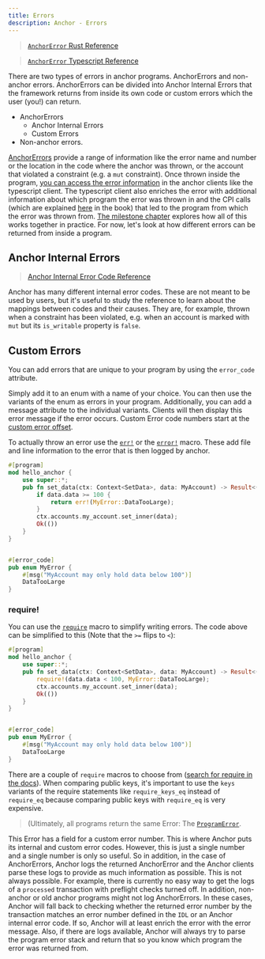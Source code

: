 ```yaml
---
title: Errors
description: Anchor - Errors
---
```


> [`AnchorError` Rust Reference](https://docs.rs/anchor-lang/latest/anchor_lang/error/struct.AnchorError.html)

> [`AnchorError` Typescript Reference](https://project-serum.github.io/anchor/ts/classes/AnchorError.html)

There are two types of errors in anchor programs. AnchorErrors and non-anchor errors.
AnchorErrors can be divided into Anchor Internal Errors that the framework returns from inside its own code or
custom errors which the user (you!) can return.

- AnchorErrors
  - Anchor Internal Errors
  - Custom Errors
- Non-anchor errors.

[AnchorErrors](https://docs.rs/anchor-lang/latest/anchor_lang/error/struct.AnchorError.html) provide a range of information like the error name and number or the location in the code where the anchor was thrown, or the account that violated a constraint (e.g. a `mut` constraint). Once thrown inside the program, [you can access the error information](https://project-serum.github.io/anchor/ts/classes/AnchorError.html) in the anchor clients like the typescript client. The typescript client also enriches the error with additional information about which program the error was thrown in and the CPI calls (which are explained [here](./cross-program-invocations) in the book) that led to the program from which the error was thrown from. [The milestone chapter](./milestone_project_tic-tac-toe.md) explores how all of this works together in practice. For now, let's look at how different errors can be returned from inside a program.

## Anchor Internal Errors

> [Anchor Internal Error Code Reference](https://docs.rs/anchor-lang/latest/anchor_lang/error/enum.ErrorCode.html)

Anchor has many different internal error codes. These are not meant to be used by users, but it's useful to study the reference to learn about the mappings between codes and their causes. They are, for example, thrown when a constraint has been violated, e.g. when an account is marked with `mut` but its `is_writable` property is `false`.

## Custom Errors

You can add errors that are unique to your program by using the `error_code` attribute.

Simply add it to an enum with a name of your choice. You can then use the variants of the enum as errors in your program. Additionally, you can add a message attribute to the individual variants. Clients will then display this error message if the error occurs. Custom Error code numbers start at the [custom error offset](https://docs.rs/anchor-lang/latest/anchor_lang/error/constant.ERROR_CODE_OFFSET.html).

To actually throw an error use the [`err!`](https://docs.rs/anchor-lang/latest/anchor_lang/macro.err.html) or the [`error!`](https://docs.rs/anchor-lang/latest/anchor_lang/prelude/macro.error.html) macro. These add file and line information to the error that is then logged by anchor.

```rust
#[program]
mod hello_anchor {
    use super::*;
    pub fn set_data(ctx: Context<SetData>, data: MyAccount) -> Result<()> {
        if data.data >= 100 {
            return err!(MyError::DataTooLarge);
        }
        ctx.accounts.my_account.set_inner(data);
        Ok(())
    }
}


#[error_code]
pub enum MyError {
    #[msg("MyAccount may only hold data below 100")]
    DataTooLarge
}
```

### require!

You can use the [`require`](https://docs.rs/anchor-lang/latest/anchor_lang/macro.require.html) macro to simplify writing errors. The code above can be simplified to this (Note that the `>=` flips to `<`):

```rust
#[program]
mod hello_anchor {
    use super::*;
    pub fn set_data(ctx: Context<SetData>, data: MyAccount) -> Result<()> {
        require!(data.data < 100, MyError::DataTooLarge);
        ctx.accounts.my_account.set_inner(data);
        Ok(())
    }
}


#[error_code]
pub enum MyError {
    #[msg("MyAccount may only hold data below 100")]
    DataTooLarge
}
```

There are a couple of `require` macros to choose from ([search for require in the docs](https://docs.rs/anchor-lang/latest/anchor_lang/?search=require)). When comparing public keys, it's important to use the `keys` variants of the require statements like `require_keys_eq` instead of `require_eq` because comparing public keys with `require_eq` is very expensive.

> (Ultimately, all programs return the same Error: The [`ProgramError`](https://docs.rs/solana-program/latest/solana_program/program_error/enum.ProgramError.html).

This Error has a field for a custom error number. This is where Anchor puts its internal and custom error codes. However, this is just a single number and a single number is only so useful. So in addition, in the case of AnchorErrors, Anchor logs the returned AnchorError and the Anchor clients parse these logs to provide as much information as possible. This is not always possible. For example, there is currently no easy way to get the logs of a `processed` transaction with preflight checks turned off. In addition, non-anchor or old anchor programs might not log AnchorErrors. In these cases, Anchor will fall back to checking whether the returned error number by the transaction matches an error number defined in the `IDL` or an Anchor internal error code. If so, Anchor will at least enrich the error with the error message. Also, if there are logs available, Anchor will always try to parse the program error stack and return that so you know which program the error was returned from.
